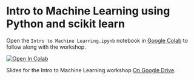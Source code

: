 # Intro to Machine Learning using Python and scikit learn

Open the `Intro to Machine Learning.ipynb` notebook in [Google Colab](https://colab.research.google.com/github/sagecodes/intro-machine-learning-python/blob/main/Intro_to_Machine_Learning_with_Python.ipynb) to follow along with the workshop.

<a target="_blank" href="https://colab.research.google.com/github/sagecodes/intro-machine-learning-python/blob/main/Intro_to_Machine_Learning_with_Python.ipynb">
  <img src="https://colab.research.google.com/assets/colab-badge.svg" alt="Open In Colab"/>
</a>

Slides for the Intro to Machine Learning workshop [On Google Drive](https://docs.google.com/presentation/d/1HOS7HN7lRXb_ETZhByUHSiCk_j-vF2VFPceqnsjcLW8/).

